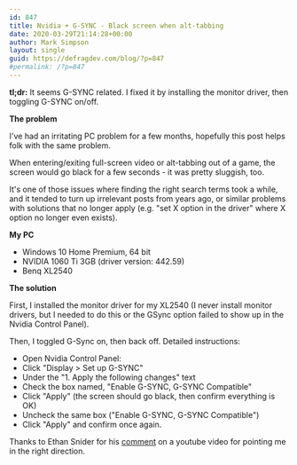 ```yaml
---
id: 847
title: Nvidia + G-SYNC - Black screen when alt-tabbing
date: 2020-03-29T21:14:28+00:00
author: Mark Simpson
layout: single
guid: https://defragdev.com/blog/?p=847
#permalink: /?p=847
---
```

**tl;dr:** It seems G-SYNC related. I fixed it by installing the monitor driver, then toggling G-SYNC on/off. 

**The problem**

I've had an irritating PC problem for a few months, hopefully this post helps folk with the same problem. 

When entering/exiting full-screen video or alt-tabbing out of a game, the screen would go black for a few seconds - it was pretty sluggish, too. 

It's one of those issues where finding the right search terms took a while, and it tended to turn up irrelevant posts from years ago, or similar problems with solutions that no longer apply (e.g. "set X option in the driver" where X option no longer even exists).

**My PC**

  * Windows 10 Home Premium, 64 bit 
  * NVIDIA 1060 Ti 3GB (driver version: 442.59)
  * Benq XL2540 

**The solution**

First, I installed the monitor driver for my XL2540 (I never install monitor drivers, but I needed to do this or the GSync option failed to show up in the Nvidia Control Panel). 

Then, I toggled G-Sync on, then back off. Detailed instructions:

* Open Nvidia Control Panel: 
* Click "Display > Set up G-SYNC" 
* Under the "1. Apply the following changes" text
* Check the box named, "Enable G-SYNC, G-SYNC Compatible"
* Click "Apply" (the screen should go black, then confirm everything is OK) 
* Uncheck the same box ("Enable G-SYNC, G-SYNC Compatible")
* Click "Apply" and confirm once again.

Thanks to Ethan Snider for his [comment](https://www.youtube.com/watch?v=m0T0Oln6khk&lc=UgwnxpFEgo8lJnkTDHZ4AaABAg) on a youtube video for pointing me in the right direction.
